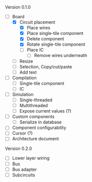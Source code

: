Version 0.1.0

- [ ] Board
    - [x] Circuit placement
        - [x] Place wires
        - [x] Place single-tile component
        - [x] Delete component
        - [x] Rotate single-tile component
        - [ ] Place IC
          - [ ] Remove wires underneath
    - [ ] Resize
    - [ ] Selection, Copy/cut/paste
    - [ ] Add text
- [ ] Compilation
  - [ ] Single-tile component
  - [ ] IC
- [ ] Simulation
  - [ ] Single-threaded
  - [ ] Multithreaded
  - [ ] Expose current values (?)
- [ ] Custom components
  - [ ] Serialize in database
- [ ] Component configurability
- [ ] Cursor (?)
- [ ] Architecture document

Version 0.2.0

- [ ] Lower layer wiring
- [ ] Bus
- [ ] Bus adapter
- [ ] Subcircuits